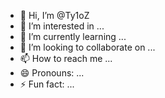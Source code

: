 - 👋 Hi, I’m @Ty1oZ
- 👀 I’m interested in ...
- 🌱 I’m currently learning ...
- 💞️ I’m looking to collaborate on ...
- 📫 How to reach me ...
- 😄 Pronouns: ...
- ⚡ Fun fact: ...

<!---
Ty1oZ/Ty1oZ is a ✨ special ✨ repository because its `README.md` (this file) appears on your GitHub profile.
You can click the Preview link to take a look at your changes.
--->
